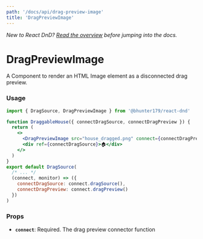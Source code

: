 ```yaml
---
path: '/docs/api/drag-preview-image'
title: 'DragPreviewImage'
---
```


_New to React DnD? [Read the overview](/docs/overview) before jumping into the docs._

# DragPreviewImage

A Component to render an HTML Image element as a disconnected drag preview.

### Usage

```jsx
import { DragSource, DragPreviewImage } from '@bhunter179/react-dnd'

function DraggableHouse({ connectDragSource, connectDragPreview }) {
  return (
    <>
      <DragPreviewImage src="house_dragged.png" connect={connectDragPreview} />
      <div ref={connectDragSource}>🏠</div>
    </>
  )
}
export default DragSource(
  /* ... */
  (connect, monitor) => ({
    connectDragSource: connect.dragSource(),
    connectDragPreview: connect.dragPreview()
  })
)
```

### Props

- **`connect`**: Required. The drag preview connector function
